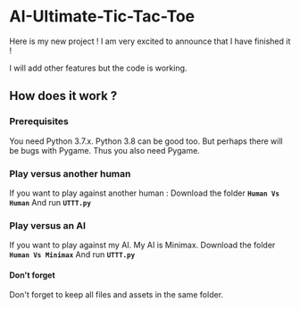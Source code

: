 # AI-Ultimate-Tic-Tac-Toe

Here is my new project ! I am very excited to announce that I have finished it !

I will add other features but the code is working.

## How does it work ?

### Prerequisites
You need Python 3.7.x. Python 3.8 can be good too. But perhaps there will be bugs with Pygame. 
Thus you also need Pygame. 

### Play versus another human

If you want to play against another human :
Download the folder  **```Human Vs Human```** And run **```UTTT.py```** 

### Play versus an AI 

If you want to play against my AI. My AI is Minimax. 
Download the folder **```Human Vs Minimax```** And run **```UTTT.py```** 




#### Don't forget
Don't forget to keep all files and assets in the same folder.
